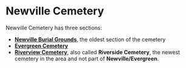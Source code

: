 # Newville Cemetery

Newville Cemetery has three sections:

- **[Newville Burial Grounds](https://github.com/FyoAtEPL/DeKalbCemeteries/blob/main/cemeteryFiles/NewvilleBuryingGrounds.md "Newville Burial Grounds")**, the oldest section of the cemetery
- **[Evergreen Cemetery](https://github.com/FyoAtEPL/DeKalbCemeteries/blob/main/cemeteryFiles/EvergreenNewville.md "Evergreen Cemetery")**
- **[Riverview Cemetery](https://github.com/FyoAtEPL/DeKalbCemeteries/blob/main/cemeteryFiles/Riverview.md "Riverview Cemetery")**, also called **Riverside Cemetery**, the newest cemetery in the area and not part of **Newville/Evergreen**.

